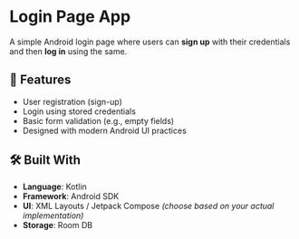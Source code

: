 # Login Page App

A simple Android login page where users can **sign up** with their credentials and then **log in** using the same.

## 🔧 Features

- User registration (sign-up)
- Login using stored credentials
- Basic form validation (e.g., empty fields)
- Designed with modern Android UI practices

## 🛠️ Built With

- **Language**: Kotlin  
- **Framework**: Android SDK  
- **UI**: XML Layouts / Jetpack Compose *(choose based on your actual implementation)*  
- **Storage**: Room DB
